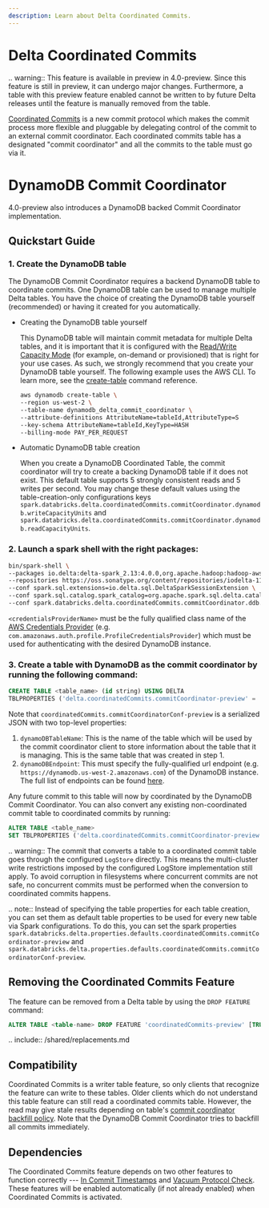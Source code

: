 ```yaml
---
description: Learn about Delta Coordinated Commits.
---
```


# Delta Coordinated Commits

.. warning:: This feature is available in preview in <Delta> 4.0-preview. Since this feature is still in preview, it can undergo major changes. Furthermore, a table with this preview feature enabled cannot be written to by future Delta releases until the feature is manually removed from the table.

[Coordinated Commits](https://github.com/delta-io/delta/issues/2598) is a new commit protocol which makes the commit process more flexible and pluggable by delegating control of the commit to an external commit coordinator. Each coordinated commits table has a designated "commit coordinator" and all the commits to the table must go via it.


# DynamoDB Commit Coordinator

<Delta> 4.0-preview also introduces a DynamoDB backed Commit Coordinator implementation.

## Quickstart Guide

### 1. Create the DynamoDB table
The DynamoDB Commit Coordinator requires a backend DynamoDB table to coordinate commits. One DynamoDB table can be used to manage multiple Delta tables. You have the choice of creating the DynamoDB table yourself (recommended) or having it created for you automatically.

- Creating the DynamoDB table yourself

    This DynamoDB table will maintain commit metadata for multiple Delta tables, and it is important that it is configured with the [Read/Write Capacity Mode](https://docs.aws.amazon.com/amazondynamodb/latest/developerguide/HowItWorks.ReadWriteCapacityMode.html) (for example, on-demand or provisioned) that is right for your use cases. As such, we strongly recommend that you create your DynamoDB table yourself. The following example uses the AWS CLI. To learn more, see the [create-table](https://docs.aws.amazon.com/cli/latest/reference/dynamodb/create-table.html) command reference.

    ```bash
    aws dynamodb create-table \
    --region us-west-2 \
    --table-name dynamodb_delta_commit_coordinator \
    --attribute-definitions AttributeName=tableId,AttributeType=S
    --key-schema AttributeName=tableId,KeyType=HASH
    --billing-mode PAY_PER_REQUEST
    ```

- Automatic DynamoDB table creation

    When you create a DynamoDB Coordinated Table, the commit coordinator will try to create a backing DynamoDB table if it does not exist. This default table supports 5 strongly consistent reads and 5 writes per second. You may change these default values using the table-creation-only configurations keys `spark.databricks.delta.coordinatedCommits.commitCoordinator.dynamodb.writeCapacityUnits` and `spark.databricks.delta.coordinatedCommits.commitCoordinator.dynamodb.readCapacityUnits`.

### 2. Launch a spark shell with the right packages:

```bash
bin/spark-shell \
--packages io.delta:delta-spark_2.13:4.0.0,org.apache.hadoop:hadoop-aws:3.3.4 \
--repositories https://oss.sonatype.org/content/repositories/iodelta-1147 \
--conf spark.sql.extensions=io.delta.sql.DeltaSparkSessionExtension \
--conf spark.sql.catalog.spark_catalog=org.apache.spark.sql.delta.catalog.DeltaCatalog \
--conf spark.databricks.delta.coordinatedCommits.commitCoordinator.ddb.awsCredentialsProviderName=<credentialsProviderName>
```

`<credentialsProviderName>` must be the fully qualified class name of the [AWS Credentials Provider](https://docs.aws.amazon.com/AWSJavaSDK/latest/javadoc/com/amazonaws/auth/AWSCredentialsProvider.html) (e.g. `com.amazonaws.auth.profile.ProfileCredentialsProvider`) which must be used for authenticating with the desired DynamoDB instance.

### 3. Create a table with DynamoDB as the commit coordinator by running the following command:

```sql
CREATE TABLE <table_name> (id string) USING DELTA
TBLPROPERTIES ('delta.coordinatedCommits.commitCoordinator-preview' = 'dynamodb', 'delta.coordinatedCommits.commitCoordinatorConf-preview' = '{\"dynamoDBTableName\": \"<dynamodb_table_name>\",\"dynamoDBEndpoint\": \"<dynamodb_region_endpoint>\"}');
```

Note that `coordinatedCommits.commitCoordinatorConf-preview` is a serialized JSON with two top-level properties:
1. `dynamoDBTableName`: This is the name of the table which will be used by the commit coordinator client to store information about the table that it is managing. This is the same table that was created in step 1.
2. `dynamoDBEndpoint`: This must specify the fully-qualified url endpoint (e.g. `https://dynamodb.us-west-2.amazonaws.com`) of the DynamoDB instance. The full list of endpoints can be found [here](https://docs.aws.amazon.com/general/latest/gr/ddb.html).

Any future commit to this table will now by coordinated by the DynamoDB Commit Coordinator. You can also convert any existing non-coordinated commit table to coordinated commits by running:

```sql
ALTER TABLE <table_name>
SET TBLPROPERTIES ('delta.coordinatedCommits.commitCoordinator-preview' = 'dynamodb', 'delta.coordinatedCommits.commitCoordinatorConf-preview' = '{\"dynamoDBTableName\": \"<dynamodb_table_name>\",\"dynamoDBEndpoint\": \"<dynamodb_region_endpoint>\"}');
```

.. warning:: The commit that converts a table to a coordinated commit table goes through the configured `LogStore` directly. This means the multi-cluster write restrictions imposed by the configured LogStore implementation still apply. To avoid corruption in filesystems where concurrent commits are not safe, no concurrent commits must be performed when the conversion to coordinated commits happens.

.. note:: Instead of specifying the table properties for each table creation, you can set them as default table properties to be used for every new table via Spark configurations. To do this, you can set the spark properties `spark.databricks.delta.properties.defaults.coordinatedCommits.commitCoordinator-preview` and `spark.databricks.delta.properties.defaults.coordinatedCommits.commitCoordinatorConf-preview`.


## Removing the Coordinated Commits Feature

The feature can be removed from a Delta table by using the `DROP FEATURE` command:

```sql
ALTER TABLE <table-name> DROP FEATURE 'coordinatedCommits-preview' [TRUNCATE HISTORY]
```

.. include:: /shared/replacements.md

## Compatibility

Coordinated Commits is a writer table feature, so only clients that recognize the feature can write to these tables.
Older clients which do not understand this table feature can still read a coordinated commits table. However, the read may give stale results depending on table's [commit coordinator backfill policy](https://github.com/delta-io/delta/blob/branch-4.0-preview1/protocol_rfcs/coorindated-commits.md#commit-backfills). Note that the DynamoDB Commit Coordinator tries to backfill all commits immediately.


## Dependencies

The Coordinated Commits feature depends on two other features to function correctly --- [In Commit Timestamps](https://github.com/delta-io/delta/issues/2532) and [Vacuum Protocol Check](https://github.com/delta-io/delta/blob/master/PROTOCOL.md#vacuum-protocol-check). These features will be enabled automatically (if not already enabled) when Coordinated Commits is activated.
